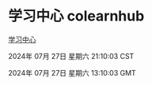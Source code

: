 # 学习中心 colearnhub
[学习中心](http://219.139.199.190:56308/colearnhub/)

2024年 07月 27日 星期六 21:10:03 CST

2024年 07月 27日 星期六 13:10:03 GMT

